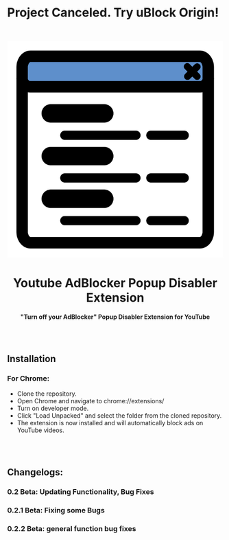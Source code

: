 # Project Canceled. Try uBlock Origin!
<br>
<p align="center">
  <img src="icon.png">
</p>
<h1 align="center">Youtube AdBlocker Popup Disabler Extension</h1>
<p align="center">
  <b >"Turn off your AdBlocker" Popup Disabler Extension for YouTube</b>
</p>

<br></br>
## Installation

### For Chrome:

-   Clone the repository.
-   Open Chrome and navigate to chrome://extensions/
-   Turn on developer mode.
-   Click "Load Unpacked" and select the folder from the cloned repository.
-   The extension is now installed and will automatically block ads on YouTube videos.

<br></br>
## Changelogs:
### 0.2 Beta: Updating Functionality, Bug Fixes
### 0.2.1 Beta: Fixing some Bugs
### 0.2.2 Beta: general function bug fixes
